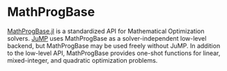 # MathProgBase

[MathProgBase.jl](https://github.com/JuliaOpt/MathProgBase.jl) is a standardized API for Mathematical Optimization solvers. [JuMP](https://github.com/JuliaOpt/JuMP.jl) uses MathProgBase as a solver-independent low-level backend, but MathProgBase may be used freely without JuMP. In addition to the low-level API, MathProgBase provides one-shot functions for linear, mixed-integer, and quadratic optimization problems.
